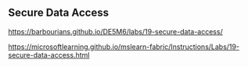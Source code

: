 ## Secure Data Access

https://barbourians.github.io/DE5M6/labs/19-secure-data-access/

https://microsoftlearning.github.io/mslearn-fabric/Instructions/Labs/19-secure-data-access.html
